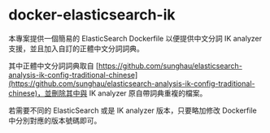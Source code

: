 # docker-elasticsearch-ik

本專案提供一個簡易的 ElasticSearch Dockerfile 以便提供中文分詞 IK analyzer 支援，並且加入自訂的正體中文分詞詞典。

其中正體中文分詞詞典取自 [https://github.com/sunghau/elasticsearch-analysis-ik-config-traditional-chinese](https://github.com/sunghau/elasticsearch-analysis-ik-config-traditional-chinese)，並刪除其中與 IK analyzer 原自帶詞典重複的檔案。

若需要不同的 ElasticSearch 或是 IK analyzer 版本，只要略加修改 Dockerfile 中分別對應的版本號碼即可。
